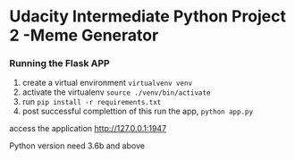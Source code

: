 # Udacity Intermediate Python Project 2 -Meme Generator

### Running the Flask APP
1. create a virtual environment `virtualvenv venv`
2. activate the virtualenv `source ./venv/bin/activate`
3. run `pip install -r requirements.txt`
4. post successful complettion of this run the app, `python app.py`

access the application http://127.0.0.1:1947 

Python version need 3.6b and above

